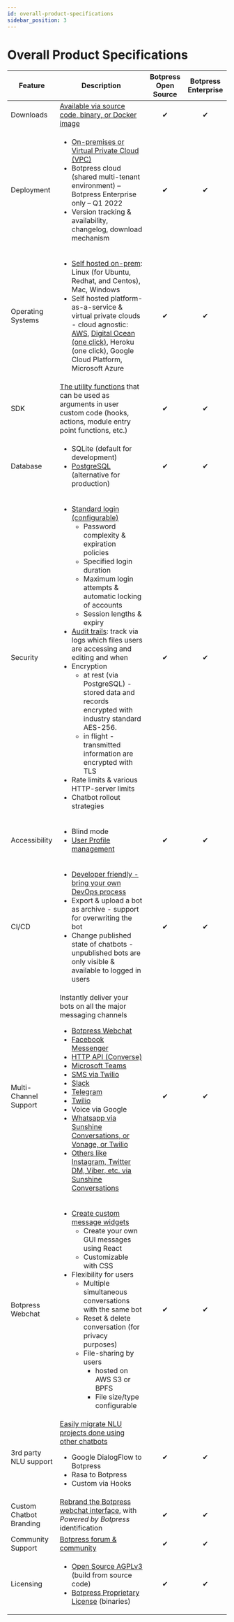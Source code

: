 ```yaml
---
id: overall-product-specifications
sidebar_position: 3
---
```


# Overall Product Specifications

 Feature | Description | Botpress Open Source | Botpress Enterprise
--- | --- | :---: | :---: 
Downloads | <a href="https://botpress.com/download" target="_blank" rel="noopener noreferrer"> Available via source code, binary, or Docker image</a> | ✔ | ✔ 
Deployment | <ul><li><a href="https://botpress.com/docs/installation" target="_blank" rel="noopener noreferrer"> On-premises or Virtual Private Cloud (VPC)</a></li><li>Botpress cloud (shared multi-tenant environment) – Botpress Enterprise only – Q1 2022</li><li>Version tracking & availability, changelog, download mechanism</li></ul> | ✔ | ✔ 
Operating Systems | <ul><li><a href="https://botpress.com/docs/installation" target="_blank" rel="noopener noreferrer">Self hosted on-prem</a>: Linux (for Ubuntu, Redhat, and Centos), Mac, Windows</li><li>Self hosted platform-as-a-service & virtual private clouds - cloud agnostic: <a href="https://botpress.com/docs/infrastructure/aws" target="_blank" rel="noopener noreferrer">AWS</a>, <a href="https://botpress.com/docs/infrastructure/digital-ocean" target="_blank" rel="noopener noreferrer">Digital Ocean (one click)</a>, Heroku (one click), Google Cloud Platform, Microsoft Azure</li></ul> | ✔ | ✔  
SDK | <a href="https://botpress.com/reference/" target="_blank" rel="noopener noreferrer">The utility functions</a> that can be used as arguments in user custom code (hooks, actions, module entry point functions, etc.)  | ✔ | ✔  
Database | <ul><li>SQLite (default for development)</li><li><a href="https://botpress.com/docs/infrastructure/database" target="_blank" rel="noopener noreferrer">PostgreSQL</a> (alternative for production)</li></ul> | ✔ | ✔  
Security | <ul> <li><a href="https://botpress.com/docs/managing/authentication" target="_blank" rel="noopener noreferrer">Standard login (configurable)</a><ul> <li>Password complexity & expiration policies</li> <li>Specified login duration</li> <li>Maximum login attempts & automatic locking of accounts</li> <li>Session lengths & expiry</li> </ul></li> <li><a href="https://botpress.com/docs/advanced/configuration#advanced-logging" target="_blank" rel="noopener noreferrer">Audit trails</a>: track via logs which files users are accessing and editing and when </li> <li>Encryption<ul> <li>at rest (via PostgreSQL) - stored data and records encrypted with industry standard AES-256. </li> <li>in flight - transmitted information are encrypted with TLS </li> </ul></li> <li>Rate limits & various HTTP-server limits </li> <li>Chatbot rollout strategies </li></ul> | ✔ | ✔   
Accessibility | <ul> <li>Blind mode </li> <li> <a href="https://botpress.com/docs/managing/hitlnext#user-profile" target="_blank" rel="noopener noreferrer">User Profile management</a></li></ul> | ✔ | ✔ |  
CI/CD | <ul> <li><a href="https://botpress.com/docs/advanced/development-pipeline" target="_blank" rel="noopener noreferrer">Developer friendly - bring your own DevOps process</a></li> <li>Export & upload a bot as archive - support for overwriting the bot </li> <li>Change published state of chatbots - unpublished bots are only visible & available to logged in users</li></ul> | ✔ | ✔ 
Multi-Channel Support | Instantly deliver your bots on all the major messaging channels <ul> <li><a href="https://botpress.com/docs/channels/web" target="_blank" rel="noopener noreferrer">Botpress Webchat</a></li><li><a href="https://botpress.com/docs/channels/messenger" target="_blank" rel="noopener noreferrer">Facebook Messenger</a> </li> <li><a href="https://botpress.com/docs/channels/converse" target="_blank" rel="noopener noreferrer">HTTP API (Converse)</a></li> <li><a href="https://botpress.com/docs/channels/teams" target="_blank" rel="noopener noreferrer">Microsoft Teams</a></li> <li><a href="https://botpress.com/docs/channels/twilio" target="_blank" rel="noopener noreferrer">SMS via Twilio</a></li><li><a href="https://botpress.com/docs/channels/slack" target="_blank" rel="noopener noreferrer">Slack</a></li><li><a href="https://botpress.com/docs/channels/telegram" target="_blank" rel="noopener noreferrer">Telegram</a></li><li><a href="https://botpress.com/docs/channels/twilio" target="_blank" rel="noopener noreferrer">Twilio</a></li><li>Voice via Google </li> <li><a href="https://botpress.com/docs/channels/vonage" target="_blank" rel="noopener noreferrer">Whatsapp via Sunshine Conversations, or Vonage, or Twilio</a></li> <li><a href="https://botpress.com/docs/channels/smooch" target="_blank" rel="noopener noreferrer">Others like Instagram, Twitter DM, Viber, etc. via Sunshine Conversations</a></li> </ul> | ✔ | ✔  
Botpress Webchat | <ul> <li><a href="https://botpress.com/docs/channels/web" target="_blank" rel="noopener noreferrer">Create custom message widgets</a> <ul> <li>Create your own GUI messages using React </li> <li>Customizable with CSS </li> </ul> </li> <li>Flexibility for users <ul> <li>Multiple simultaneous conversations with the same bot </li> <li>Reset & delete conversation (for privacy purposes) </li> <li>File-sharing by users <ul> <li>hosted on AWS S3 or BPFS </li> <li>File size/type configurable </li> </ul> </li> </ul> </li></ul> | ✔ | ✔ 
3rd party NLU support | <a href="https://botpress.com/docs/nlu/3rd-party-NLU" target="_blank" rel="noopener noreferrer">Easily migrate NLU projects done using other chatbots</a><ul> <li>Google DialogFlow to Botpress </li> <li>Rasa to Botpress </li> <li>Custom via Hooks </li></ul> | ✔ | ✔ 
Custom Chatbot Branding | <a href="https://github.com/botpress/botpress/tree/master/examples/whitelabel" target="_blank" rel="noopener noreferrer">Rebrand the Botpress webchat interface</a>, with _Powered by Botpress_ identification | ✔ | ✔ 
Community Support | <a href="https://forum.botpress.com/" target="_blank" rel="noopener noreferrer">Botpress forum & community</a> | ✔ | ✔  
Licensing | <ul> <li><a href="https://www.gnu.org/licenses/agpl-3.0.html" target="_blank" rel="noopener noreferrer">Open Source AGPLv3</a> (build from source code) </li> <li><a href="https://botpress.com/docs/pro/licensing" target="_blank" rel="noopener noreferrer">Botpress Proprietary License</a> (binaries) </li></ul> | ✔ | ✔ 